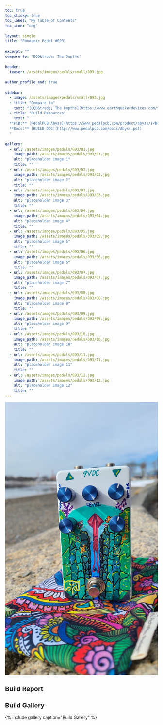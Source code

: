 ```yaml
---
toc: true
toc_sticky: true
toc_label: "My Table of Contents"
toc_icon: "cog"

layout: single
title: "Pandemic Pedal #093"

excerpt: ""
compare-to: "EQD&trade; The Depths"

header:
  teaser: /assets/images/pedals/small/093.jpg

author_profile_end: true

sidebar:
  - image: /assets/images/pedals/small/093.jpg
  - title: "Compare to"
    text: "[EQD&trade; The Depths](https://www.earthquakerdevices.com/the-depths)"
  - title: "Build Resources"
    text: "
  **PCB:** [PedalPCB Abyss](https://www.pedalpcb.com/product/abyss/)<br>
  **Docs:** [BUILD DOC](http://www.pedalpcb.com/docs/Abyss.pdf)
  "

gallery:
  - url: /assets/images/pedals/093/01.jpg
    image_path: /assets/images/pedals/093/01.jpg
    alt: "placeholder image 1"
    title: ""
  - url: /assets/images/pedals/093/02.jpg
    image_path: /assets/images/pedals/093/02.jpg
    alt: "placeholder image 2"
    title: ""
  - url: /assets/images/pedals/093/03.jpg
    image_path: /assets/images/pedals/093/03.jpg
    alt: "placeholder image 3"
    title: ""
  - url: /assets/images/pedals/093/04.jpg
    image_path: /assets/images/pedals/093/04.jpg
    alt: "placeholder image 4"
    title: ""
  - url: /assets/images/pedals/093/05.jpg
    image_path: /assets/images/pedals/093/05.jpg
    alt: "placeholder image 5"
    title: ""
  - url: /assets/images/pedals/093/06.jpg
    image_path: /assets/images/pedals/093/06.jpg
    alt: "placeholder image 6"
    title: ""
  - url: /assets/images/pedals/093/07.jpg
    image_path: /assets/images/pedals/093/07.jpg
    alt: "placeholder image 7"
    title: ""
  - url: /assets/images/pedals/093/08.jpg
    image_path: /assets/images/pedals/093/08.jpg
    alt: "placeholder image 8"
    title: ""
  - url: /assets/images/pedals/093/09.jpg
    image_path: /assets/images/pedals/093/09.jpg
    alt: "placeholder image 9"
    title: ""
  - url: /assets/images/pedals/093/10.jpg
    image_path: /assets/images/pedals/093/10.jpg
    alt: "placeholder image 10"
    title: ""
  - url: /assets/images/pedals/093/11.jpg
    image_path: /assets/images/pedals/093/11.jpg
    alt: "placeholder image 11"
    title: ""
  - url: /assets/images/pedals/093/12.jpg
    image_path: /assets/images/pedals/093/12.jpg
    alt: "placeholder image 12"
    title: ""
---
```


[![header](/assets/images/pedals/093.jpg)](/assets/images/pedals/093.jpg)



## Build Report ##



## Build Gallery ##

{% include gallery caption="Build Gallery" %}